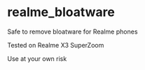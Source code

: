# realme_bloatware
Safe to remove bloatware for Realme phones

Tested on Realme X3 SuperZoom

Use at your own risk
